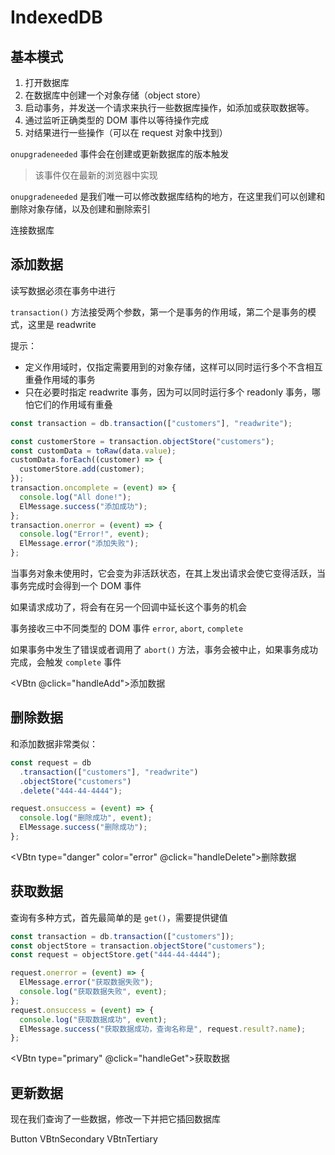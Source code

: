 # IndexedDB

## 基本模式

1. 打开数据库
2. 在数据库中创建一个对象存储（object store）
3. 启动事务，并发送一个请求来执行一些数据库操作，如添加或获取数据等。
4. 通过监听正确类型的 DOM 事件以等待操作完成
5. 对结果进行一些操作（可以在 request 对象中找到）

<script setup lang="ts">
import {db, data, headers, handleOpen, handleAdd, handleDelete, handleGet} from './index'
</script>

<VDivider />

`onupgradeneeded` 事件会在创建或更新数据库的版本触发

> 该事件仅在最新的浏览器中实现

`onupgradeneeded` 是我们唯一可以修改数据库结构的地方，在这里我们可以创建和删除对象存储，以及创建和删除索引

<VCard elevation='8'>
  <VAlert   
    border="start"
    closable
    :type="!db? 'warning' :'success'"
    :variant="!db? 'outlined':'elevated'"
    :title="!db? '未连接数据库': '已连接数据库'"
  />

  <template v-if="db">
    <h3>内存数据</h3>
    <VDataTable :items="data" :headers>
    </VDataTable>
  </template>
  <VBtn v-if="!db" type="primary" @click="handleOpen">
    连接数据库
  </VBtn>
</VCard>

## 添加数据

读写数据必须在事务中进行

`transaction()` 方法接受两个参数，第一个是事务的作用域，第二个是事务的模式，这里是 readwrite

提示：

- 定义作用域时，仅指定需要用到的对象存储，这样可以同时运行多个不含相互重叠作用域的事务
- 只在必要时指定 readwrite 事务，因为可以同时运行多个 readonly 事务，哪怕它们的作用域有重叠

```js
const transaction = db.transaction(["customers"], "readwrite");

const customerStore = transaction.objectStore("customers");
const customData = toRaw(data.value);
customData.forEach((customer) => {
  customerStore.add(customer);
});
transaction.oncomplete = (event) => {
  console.log("All done!");
  ElMessage.success("添加成功");
};
transaction.onerror = (event) => {
  console.log("Error!", event);
  ElMessage.error("添加失败");
};
```

当事务对象未使用时，它会变为非活跃状态，在其上发出请求会使它变得活跃，当事务完成时会得到一个 DOM 事件

如果请求成功了，将会有在另一个回调中延长这个事务的机会

事务接收三中不同类型的 DOM 事件 `error`, `abort`, `complete`

如果事务中发生了错误或者调用了 `abort()` 方法，事务会被中止，如果事务成功完成，会触发 `complete` 事件

<VBtn @click="handleAdd">添加数据</VBtn>

## 删除数据

和添加数据非常类似：

```js
const request = db
  .transaction(["customers"], "readwrite")
  .objectStore("customers")
  .delete("444-44-4444");

request.onsuccess = (event) => {
  console.log("删除成功", event);
  ElMessage.success("删除成功");
};
```

<VBtn type="danger" color="error" @click="handleDelete">删除数据</VBtn>

## 获取数据

查询有多种方式，首先最简单的是 `get()`，需要提供键值

```js
const transaction = db.transaction(["customers"]);
const objectStore = transaction.objectStore("customers");
const request = objectStore.get("444-44-4444");

request.onerror = (event) => {
  ElMessage.error("获取数据失败");
  console.log("获取数据失败", event);
};
request.onsuccess = (event) => {
  console.log("获取数据成功", event);
  ElMessage.success("获取数据成功，查询名称是", request.result?.name);
};
```

<VBtn type="primary" @click="handleGet">获取数据</VBtn>

## 更新数据

现在我们查询了一些数据，修改一下并把它插回数据库

<VBtn>Button</VBtn>
<VBtnSecondary>VBtnSecondary</VBtnSecondary>
<VBtnTertiary>VBtnTertiary</VBtnTertiary>
